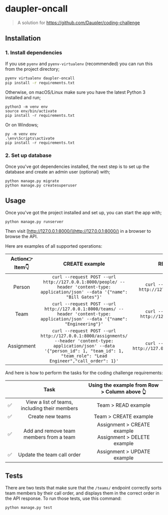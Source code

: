 # daupler-oncall

> A solution for https://github.com/Daupler/coding-challenge 

## Installation

### 1. Install dependencies

If you use `pyenv` and `pyenv-virtualenv` (recommended) you can run this from the project directory;

```bash
pyenv virtualenv daupler-oncall
pip install -r requirements.txt
```

Otherwise, on macOS/Linux make sure you have the latest Python 3 installed and run;

```
python3 -m venv env
source env/bin/activate
pip install -r requirements.txt
```

Or on Windows;

```
py -m venv env
.\env\Scripts\activate
pip install -r requirements.txt
```

### 2. Set up database

Once you've got dependencies installed, the next step is to set up the database and create an admin user (optional) with;

```
python manage.py migrate
python manage.py createsuperuser
```

## Usage

Once you've got the project installed and set up, you can start the app with;

```
python manage.py runserver
```

Then visit [http://127.0.0.1:8000/](http://127.0.0.1:8000/) in a browser to browse the API.

Here are examples of all supported operations:

| Action👉 Item👇 | CREATE example | READ example | UPDATE example | DELETE example |
|:--:|:--:|:--:|:--:|:--:|
|Person|`curl --request POST --url http://127.0.0.1:8000/people/ --header 'content-type: application/json' --data '{"name": "Bill Gates"}'`|`curl --request GET --url http://127.0.0.1:8000/people/`|`curl --request PATCH --url http://127.0.0.1:8000/people/1/  --header 'content-type: application/json' --data '{"name": "William"}'`|`curl --request DELETE --url http://127.0.0.1:8000/people/1 --header 'content-type: application/json'`|
|Team|`curl --request POST --url http://127.0.0.1:8000/teams/ --header 'content-type: application/json' --data '{"name": "Engineering"}'`|`curl --request GET --url http://127.0.0.1:8000/teams/`|`curl --request PATCH --url http://127.0.0.1:8000/teams/1/  --header 'content-type: application/json' --data '{"name": "Top Engineers"}'`|`curl --request DELETE --url http://127.0.0.1:8000/teams/1 --header 'content-type: application/json'`|
|Assignment|`curl --request POST --url http://127.0.0.1:8000/assignments/ --header 'content-type: application/json' --data '{"person_id": 1, "team_id": 1, "team_role": "Lead Engineer","call_order": 1}'`|`curl --request GET --url http://127.0.0.1:8000/assignments/`|`curl --request PATCH --url http://127.0.0.1:8000/assignments/1/  --header 'content-type: application/json' --data '{"team_role": "Philanthropist"}'`|`curl --request DELETE --url http://127.0.0.1:8000/assignments/1 --header 'content-type: application/json'`|

And here is how to perform the tasks for the coding challenge requirements:

|| Task | Using the example from Row > Column above 👆 |
|:--:|:--:|:--:|
|✅| View a list of teams, including their members | Team > READ example |
|✅| Create new teams | Team > CREATE example |
|✅| Add and remove team members from a team | Assignment > CREATE example <br> Assignment > DELETE example |
|✅| Update the team call order | Assignment > UPDATE example |

## Tests

There are two tests that make sure that the `/teams/` endpoint correctly sorts team members by their call order, and displays them in the correct order in the API response. To run those tests, use this command:

```
python manage.py test  
```
